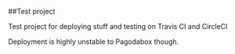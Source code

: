 ##Test project

Test project for deploying stuff and testing on Travis CI and CircleCI

Deployment is highly unstable to Pagodabox though.